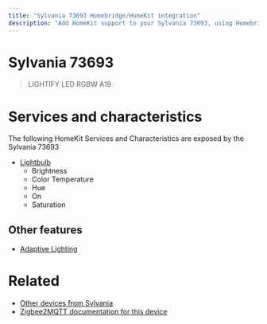 ```yaml
---
title: "Sylvania 73693 Homebridge/HomeKit integration"
description: "Add HomeKit support to your Sylvania 73693, using Homebridge, Zigbee2MQTT and homebridge-z2m."
---
```

<!---
This file has been GENERATED using src/docgen/docgen.ts
DO NOT EDIT THIS FILE MANUALLY!
-->
# Sylvania 73693
> LIGHTIFY LED RGBW A19


# Services and characteristics
The following HomeKit Services and Characteristics are exposed by
the Sylvania 73693

* [Lightbulb](../../light.md)
  * Brightness
  * Color Temperature
  * Hue
  * On
  * Saturation

## Other features
* [Adaptive Lighting](../../light.md)

# Related
* [Other devices from Sylvania](../index.md#sylvania)
* [Zigbee2MQTT documentation for this device](https://www.zigbee2mqtt.io/devices/73693.html)
